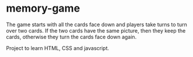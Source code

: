 # memory-game

The game starts with all the cards face down and players take turns to turn over two cards. If the two cards have the same picture, then they keep the cards, otherwise they turn the cards face down again.

Project to learn HTML, CSS and javascript.